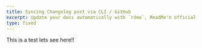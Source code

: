 ```yaml
---
title: Syncing Changelog post via CLI / GitHub
excerpt: Update your docs automatically with `rdme`, ReadMe's official CLI and GitHub Action!
type: fixed
---
```


This is a test lets see here!!